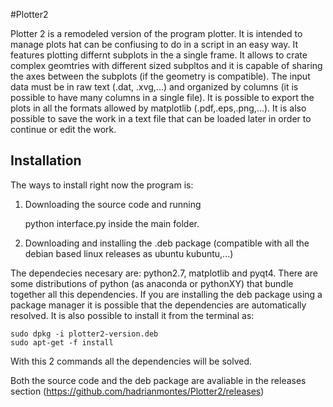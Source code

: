 #Plotter2

Plotter 2 is a remodeled version of the program plotter. It is intended to manage plots 
hat can be confiusing to do in a script in an easy way. It features plotting differnt subplots
in the a single frame. It allows to crate complex geomtries with different sized subpltos and
it is capable of sharing the axes between the subplots (if the geometry is compatible). The input
data must be in raw text (.dat, .xvg,...) and organized by columns (it is possible to have many
columns in a single file). It is possible to export the plots in all the formats allowed by matplotlib
(.pdf,.eps,.png,...). It is also possible to save the work in a text file that can be loaded later
in order to continue or edit the work.

## Installation

The ways to install right now the program is:

  1) Downloading the source code and running
  
     python interface.py
  inside the main folder.
  
  2) Downloading and installing the .deb package (compatible with all the debian based linux releases as ubuntu
  kubuntu,...)
  
The dependecies necesary are: python2.7, matplotlib and pyqt4. There are some distributions of python (as anaconda or pythonXY) that bundle together all this dependencies. If you are installing the deb package using a package manager it is possible that the dependencies are automatically resolved. It is also possible to install it from the terminal as:

    sudo dpkg -i plotter2-version.deb
    sudo apt-get -f install
With this 2 commands all the dependencies will be solved.

Both the source code and the deb package are avaliable in the releases section (https://github.com/hadrianmontes/Plotter2/releases)
